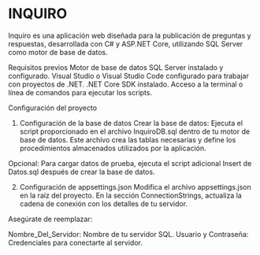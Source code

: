 # INQUIRO

Inquiro es una aplicación web diseñada para la publicación de preguntas y respuestas, desarrollada con C# y ASP.NET Core, utilizando SQL Server como motor de base de datos.

Requisitos previos
Motor de base de datos SQL Server instalado y configurado.
Visual Studio o Visual Studio Code configurado para trabajar con proyectos de .NET.
.NET Core SDK instalado.
Acceso a la terminal o línea de comandos para ejecutar los scripts.

Configuración del proyecto
1. Configuración de la base de datos
Crear la base de datos: Ejecuta el script proporcionado en el archivo InquiroDB.sql dentro de tu motor de base de datos. Este archivo crea las tablas necesarias y define los procedimientos almacenados utilizados por la aplicación.

Opcional: Para cargar datos de prueba, ejecuta el script adicional Insert de Datos.sql después de crear la base de datos.

2. Configuración de appsettings.json
Modifica el archivo appsettings.json en la raíz del proyecto. En la sección ConnectionStrings, actualiza la cadena de conexión con los detalles de tu servidor.

Asegúrate de reemplazar:

Nombre_Del_Servidor: Nombre de tu servidor SQL.
Usuario y Contraseña: Credenciales para conectarte al servidor.

